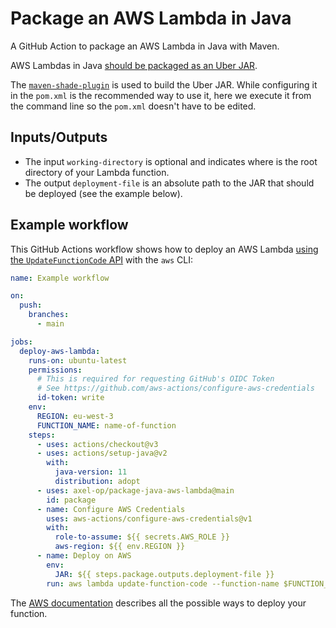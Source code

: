 # Package an AWS Lambda in Java

A GitHub Action to package an AWS Lambda in Java with Maven.

AWS Lambdas in Java [should be packaged as an Uber JAR](https://docs.aws.amazon.com/lambda/latest/dg/java-package.html#java-package-maven).

The [`maven-shade-plugin`](https://maven.apache.org/plugins/maven-shade-plugin) is used to build the Uber JAR. While configuring it in the `pom.xml` is the recommended way to use it, here we execute it from the command line so the `pom.xml` doesn't have to be edited.

## Inputs/Outputs

- The input `working-directory` is optional and indicates where is the root directory of your Lambda function.
- The output `deployment-file` is an absolute path to the JAR that should be deployed (see the example below).

## Example workflow

This GitHub Actions workflow shows how to deploy an AWS Lambda [using the `UpdateFunctionCode` API](https://docs.aws.amazon.com/lambda/latest/dg/API_UpdateFunctionCode.html) with the `aws` CLI:

```yml
name: Example workflow

on:
  push:
    branches:
      - main

jobs:
  deploy-aws-lambda:
    runs-on: ubuntu-latest
    permissions:
      # This is required for requesting GitHub's OIDC Token
      # See https://github.com/aws-actions/configure-aws-credentials
      id-token: write
    env:
      REGION: eu-west-3
      FUNCTION_NAME: name-of-function
    steps:
      - uses: actions/checkout@v3
      - uses: actions/setup-java@v2
        with:
          java-version: 11
          distribution: adopt
      - uses: axel-op/package-java-aws-lambda@main
        id: package
      - name: Configure AWS Credentials
        uses: aws-actions/configure-aws-credentials@v1
        with:
          role-to-assume: ${{ secrets.AWS_ROLE }}
          aws-region: ${{ env.REGION }}
      - name: Deploy on AWS
        env:
          JAR: ${{ steps.package.outputs.deployment-file }}
        run: aws lambda update-function-code --function-name $FUNCTION_NAME --zip-file "fileb://$JAR"
```

The [AWS documentation](https://docs.aws.amazon.com/lambda/latest/dg/lambda-java.html) describes all the possible ways to deploy your function.
